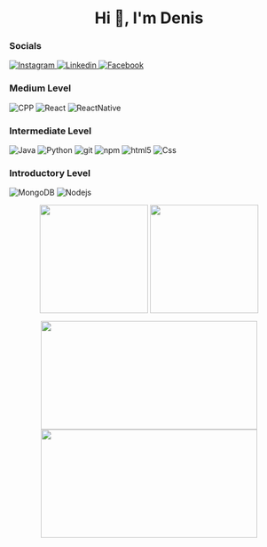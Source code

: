 <h1 align="center">Hi 👋, I'm Denis</h1>
<p></p>
<h3>Socials</h3>
<p>
    <a href="https://www.instagram.com/crismariudenis/">
        <img alt="Instagram" src="https://img.shields.io/badge/Instagram-E4405F?style=flat-square&logo=instagram&logoColor=white" />
    </a>
    <a href="https://ro.linkedin.com/in/crismariu-denis-347778223">
        <img alt="Linkedin" src="https://img.shields.io/badge/LinkedIn-0077B5?style=flat-square&logo=linkedin&logoColor=white" />
    </a>
    <a href="https://ro.linkedin.com/in/crismariu-denis-347778223">
        <img alt="Facebook" src="https://img.shields.io/badge/Facebook-1877F2?style=flat-square&logo=facebook&logoColor=white" />
    </a>
</p>
<h3>Medium Level</h3>
<p>
    <img alt="CPP" src="https://img.shields.io/badge/C%2B%2B-00599C?style=flat-square&logo=c%2B%2B&logoColor=white" />
    <img alt="React" src="https://img.shields.io/badge/-React-45b8d8?style=flat-square&logo=react&logoColor=white" />
    <img alt="ReactNative" src="https://img.shields.io/badge/ReactNative-45b8d8?style=flat-square&logo=react&logoColor=white" />
    <img alt="" src="https://img.shields.io/badge/?style=flat-square&logo=logoColor=white" />
</p>
<h3>Intermediate Level</h3>
<p>
    <img alt="Java" src="https://img.shields.io/badge/Java-ED8B00?style=flat-square&logo=java&logoColor=white" />
    <img alt="Python" src="https://img.shields.io/badge/Python-3776AB?style=flat-square&logo=python&logoColor=white" />
    <img alt="git" src="https://img.shields.io/badge/-Git-F05032?style=flat-square&logo=git&logoColor=white" />
    <img alt="npm" src="https://img.shields.io/badge/-NPM-CB3837?style=flat-square&logo=npm&logoColor=white" />
    <img alt="html5" src="https://img.shields.io/badge/-HTML5-E34F26?style=flat-square&logo=html5&logoColor=white" />
    <img alt="Css" src="https://img.shields.io/badge/CSS3-1572B6?style=flat-square&logo=css3&logoColor=white" />
</p>
<h3>Introductory Level</h3>
<p>
    <img alt="MongoDB" src="https://img.shields.io/badge/-MongoDB-13aa52?style=flat-square&logo=mongodb&logoColor=white" />
    <img alt="Nodejs" src="https://img.shields.io/badge/-Nodejs-43853d?style=flat-square&logo=Node.js&logoColor=white" />
</p>


<p align="center">
    <img
        align="center"
        height="195px"
        src="https://github-readme-stats.vercel.app/api?username=CrismariuDenis&show_icons=true&hide_border=true&count_private=true&include_all_commits=true &hide_rank=true&theme=github_dark"
    />
    <img align="center" height="195px" src="https://github-readme-stats.vercel.app/api/top-langs/?username=crismariudenis&langs_count=10&layout=compact&hide_border=true&theme=github_dark" />
</p>
<p align="center">
<a href="https://github.com/crismariudenis/NeuralNetworkCpp">
    <img align="center" width="390" height="195px" src="https://github-readme-stats.vercel.app/api/pin/?username=crismariudenis&repo=NeuralNetworkCpp&theme=github_dark" />
</a>
<a href="https://github.com/crismariudenis/DotsAi">
    <img align="center" width="390" height="195px" src="https://github-readme-stats.vercel.app/api/pin/?username=crismariudenis&repo=DotsAi&theme=github_dark" />
</a>
</p>
